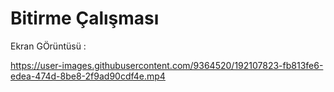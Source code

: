# Bitirme Çalışması

Ekran GÖrüntüsü :




https://user-images.githubusercontent.com/9364520/192107823-fb813fe6-edea-474d-8be8-2f9ad90cdf4e.mp4

